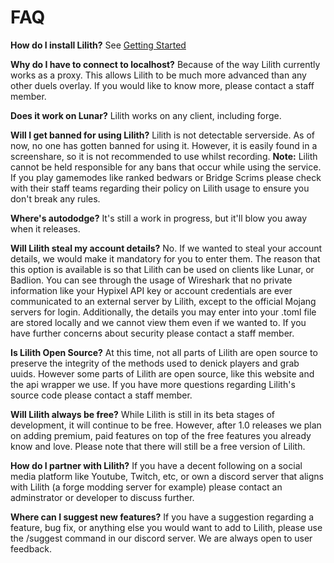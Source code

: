# FAQ

**How do I install Lilith?** See [Getting Started](getting_started.md)

**Why do I have to connect to localhost?**
Because of the way Lilith currently works as a proxy. This allows Lilith to be much more advanced than any other duels overlay. If you would like to know more, please contact a staff member.

**Does it work on Lunar?** 
Lilith works on any client, including forge.

**Will I get banned for using Lilith?**
Lilith is not detectable serverside. As of now, no one has gotten banned for using it. However, it is easily found in a screenshare, so it is not recommended to use whilst recording. **Note:** Lilith cannot be held responsible for any bans that occur while using the service. If you play gamemodes like ranked bedwars or Bridge Scrims please check with their staff teams regarding their policy on Lilith usage to ensure you don't break any rules.

**Where's autododge?** 
It's still a work in progress, but it'll blow you away when it releases.

**Will Lilith steal my account details?** No. If we wanted to steal your account details, we would make it mandatory for you to enter them. The reason that this option is available is so that Lilith can be used on clients like Lunar, or Badlion. You can see through the usage of Wireshark that no private information like your Hypixel API key or account credentials are ever communicated to an external server by Lilith, except to the official Mojang servers for login. Additionally, the details you may enter into your .toml file are stored locally and we cannot view them even if we wanted to. If you have further concerns about security please contact a staff member.

**Is Lilith Open Source?**
At this time, not all parts of Lilith are open source to preserve the integrity of the methods used to denick players and grab uuids. However some parts of Lilith are open source, like this website and the api wrapper we use. If you have more questions regarding Lilith's source code please contact a staff member.

**Will Lilith always be free?**
While Lilith is still in its beta stages of development, it will continue to be free. However, after 1.0 releases we plan on adding premium, paid features on top of the free features you already know and love. Please note that there will still be a free version of Lilith.

**How do I partner with Lilith?**
If you have a decent following on a social media platform like Youtube, Twitch, etc, or own a discord server that aligns with Lilith (a forge modding server for example) please contact an adminstrator or developer to discuss further.

**Where can I suggest new features?**
If you have a suggestion regarding a feature, bug fix, or anything else you would want to add to Lilith, please use the /suggest command in our discord server. We are always open to user feedback.